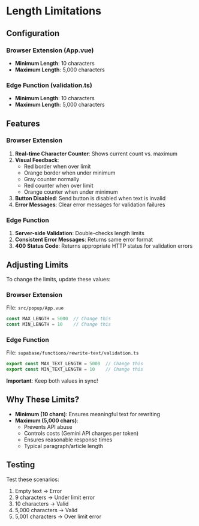 # Length Limitations

## Configuration

### Browser Extension (App.vue)
- **Minimum Length**: 10 characters
- **Maximum Length**: 5,000 characters

### Edge Function (validation.ts)
- **Minimum Length**: 10 characters
- **Maximum Length**: 5,000 characters

## Features

### Browser Extension
1. **Real-time Character Counter**: Shows current count vs. maximum
2. **Visual Feedback**:
   - Red border when over limit
   - Orange border when under minimum
   - Gray counter normally
   - Red counter when over limit
   - Orange counter when under minimum
3. **Button Disabled**: Send button is disabled when text is invalid
4. **Error Messages**: Clear error messages for validation failures

### Edge Function
1. **Server-side Validation**: Double-checks length limits
2. **Consistent Error Messages**: Returns same error format
3. **400 Status Code**: Returns appropriate HTTP status for validation errors

## Adjusting Limits

To change the limits, update these values:

### Browser Extension
File: `src/popup/App.vue`
```typescript
const MAX_LENGTH = 5000  // Change this
const MIN_LENGTH = 10    // Change this
```

### Edge Function
File: `supabase/functions/rewrite-text/validation.ts`
```typescript
export const MAX_TEXT_LENGTH = 5000  // Change this
export const MIN_TEXT_LENGTH = 10    // Change this
```

**Important**: Keep both values in sync!

## Why These Limits?

- **Minimum (10 chars)**: Ensures meaningful text for rewriting
- **Maximum (5,000 chars)**: 
  - Prevents API abuse
  - Controls costs (Gemini API charges per token)
  - Ensures reasonable response times
  - Typical paragraph/article length

## Testing

Test these scenarios:
1. Empty text → Error
2. 9 characters → Under limit error
3. 10 characters → Valid
4. 5,000 characters → Valid
5. 5,001 characters → Over limit error
